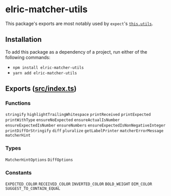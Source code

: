 # elric-matcher-utils

This package's exports are most notably used by `expect`'s [`this.utils`](https://elricjs.io/docs/expect#thisutils).

## Installation

To add this package as a dependency of a project, run either of the following commands:

- `npm install elric-matcher-utils`
- `yarn add elric-matcher-utils`

## Exports ([src/index.ts](https://github.com/facebook/elric/blob/HEAD/packages/elric-matcher-utils/src/index.ts))

### Functions

`stringify` `highlightTrailingWhitespace` `printReceived` `printExpected` `printWithType` `ensureNoExpected` `ensureActualIsNumber` `ensureExpectedIsNumber` `ensureNumbers` `ensureExpectedIsNonNegativeInteger` `printDiffOrStringify` `diff` `pluralize` `getLabelPrinter` `matcherErrorMessage` `matcherHint`

### Types

`MatcherHintOptions` `DiffOptions`

### Constants

`EXPECTED_COLOR` `RECEIVED_COLOR` `INVERTED_COLOR` `BOLD_WEIGHT` `DIM_COLOR` `SUGGEST_TO_CONTAIN_EQUAL`
